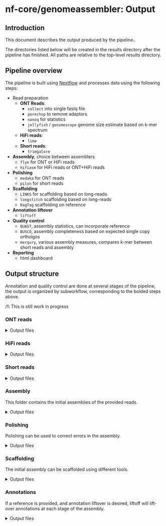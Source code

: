 # nf-core/genomeassembler: Output

## Introduction

This document describes the output produced by the pipeline..

The directories listed below will be created in the results directory after the pipeline has finished. All paths are relative to the top-level results directory.

<!-- TODO nf-core: Write this documentation describing your workflow's output -->

## Pipeline overview

The pipeline is built using [Nextflow](https://www.nextflow.io/) and processes data using the following steps:

- Read preparation
  - **ONT Reads**:
    - `collect` into single fastq file
    - `porechop` to remove adaptors
    - `nanoq` for statistics
    - `jellyfish` / `genomescope` genome size estimate based on k-mer spectrum
  - **HiFi reads**:
    - `lima`
  - **Short reads**:
    - `trimgalore`
- **Assembly**, choice between assemblers
  - `flye` for ONT or HiFi reads
  - `hifiasm` for HiFi reads or ONT+HiFi reads
- **Polishing**
  - `medaka` for ONT reads
  - `pilon` for short reads
- **Scaffolding**
  - `LINKS` for scaffolding based on long-reads
  - `longstitch` scaffolding based on long-reads
  - `RagTag` scaffolding on reference
- **Annotation liftover**
  - `liftoff`
- **Quality control**
  - `QUAST`, assembly statistics, can incorporate reference
  - `BUSCO`, assembly completeness based on expected single copy ortholgos
  - `merqury`, various assembly measures, compares k-mer between short reads and assembly
- **Reporting**
  - html dashboard

## Output structure

Annotation and quality control are done at several stages of the pipeline, the output is organized by subworkflow, corresponding to the bolded steps above.

/!\ This is still work in progress

### ONT reads

<details markdown="1">
<summary>Output files</summary>

- `ont_reads/`
  - `collect/`: single fastq.gz files per sample
  - `porechop/`: output from porechop, fastq.gz
  - `nanoq/`: output from nanoq
  - `genomescope/`: output from jellyfish and genomescope
    - `jellyfish/`
      - `count/`
        - `<SampleName>/`: output from jellyfish count
      - `stats/`
        - `<SampleName>/`: output from jellyfish stats
      - `histo/`
        - `<SampleName>/`: output from jellyfish histogram
      - `dump/`
        - `<SampleName>/`: output from jellyfish dump
    - `genomescope/`
      - `<SampleName>/`: genomescope plots

</details>

### HiFi reads

<details markdown="1">
<summary>Output files</summary>

- `hifi_reads/`
  - `lima/`: hifi reads after adaptor removal with lima

</details>

### Short reads

<details markdown="1">
<summary>Output files</summary>

- `short_reads/`
  - `trimgalore/`:
    - `<SampleName>_val_1.fq.gz`: Trimmed forward reads
    - `<SampleName>_val_2.fq.gz`: Trimmed reverse reads (if included)
    - `<SampleName>_1.fastq.gz.trimming_report.txt`: Trimming report forward
    - `<SampleName>_2.fastq.gz.trimming_report.txt`: Trimming report reverse (if included)
  - `meryl/`: output from meryl
    - `count/`: k-mer counts per file
    - `unionsum/`: union of k-mer counts per sample

</details>

### Assembly

This folder contains the initial assemblies of the provided reads.

<details markdown="1">
<summary>Output files</summary>

- `assemble/`
  - `flye/`: output from flye.
    - `<SampleName>/`
      - `<SampleName>.assembly.fasta.gz`: Assembly in gzipped fasta format
      - `<SampleName>.assembly_graph.gfa.gz`: Assembly graph in gzipped gfa format
      - `<SampleName>.assembly_graph.gv.gz`: Assembly graph in gzipped gv format
      - `<SampleName>.assembly_info.txt`: Information on the assembly
      - `<SampleName>.flye.log`: flye log-file
      - `<SampleName>.params.json`: params used for running flye
  - `hifiasm/`: output from hifiasm. Contains one folder per sample
    - `<SampleName>`
      - `<SampleName>.asm.bp.p_ctg.fa.gz`: gzipped fasta file of the primary contigs
      - `<SampleName>.asm.bp.p_ctg.gfa`: primary contigs in gfa format
      - `<SampleName>.asm.bp.p_utg.gfa`: processed unitigs in gfa format
      - `<SampleName>.asm.bp.r_utg.gfa`: raw unitigs in gfa format
      - `<SampleName>.stderr.log`: Any output form hifiasm to stderr
  - `ragtag/`: output from RagTag, only if `'flye_on_hifiasm'` was used as the assembler. Contains one folder per sample.
    - `<SampleName>`
      - `<SampleName>.assembly.fasta.gz_on_<SampleName>.asm.bp.p_ctg.fa.gz/`
        - `<SampleName>.assembly.fasta.gz_ragtag_<SampleName>.asm.bp.p_ctg.fa.gz.agp`: Scaffolds in agp format
        - `<SampleName>.assembly.fasta.gz_ragtag_<SampleName>.asm.bp.p_ctg.fa.gz.fasta`: Scaffolds in fasta format
        - `<SampleName>.assembly.fasta.gz_ragtag_<SampleName>.asm.bp.p_ctg.fa.gz.stats`: Scaffolding statistics.

</details>

### Polishing

Polishing can be used to correct errors in the assembly.

<details markdown="1">
<summary>Output files</summary>

- `polish/`
  - `pilon/`: output from pilon
  - `medaka/`: output from medaka

</details>

### Scaffolding

The initial assembly can be scaffolded using different tools.

<details markdown="1">
<summary>Output files</summary>

- `scaffold/`
  - `links/`: output from links
  - `longstitch/`: output from longstitch
  - `ragtag/`: output from RagTag
  - `liftoff`: outputs from the annotation liftover via liftoff

</details>

### Annotations

If a reference is provided, and annotation liftover is desired, liftoff will lift-over annotations at each stage of the assembly.

<details markdown="1">
<summary>Output files</summary>

- `assemble/` | `polish/<tool>/` | `scaffold/<tool>/`:
  - `liftoff/`: - `<SampleName>/`: - `<SampleName>.<suffix>_liftoff.gff` gff file produced by liftoff. Exact name depends on the stage of the pipeline.
  </summary>

### Quality control

All quality control files end up in `QC`. Below is the tree assuming that all steps of the pipeline were run

<details markdown="1">
<summary>Output folders</summary>

- `QC/`
  - `assemble/`: qc after the initial assembly
  - `polish/`:
    - `pilon/`: qc after polishing with pilon
    - `medaka/`: qc after polishing with medaka
  - `scaffold`: qc of scaffolding - `links`: qc after scaffolding with links - `longstitch`: qc after scaffolding with longstitch - `ragtag`: qc after scaffolding with ragtag
  </details>

For each step, `BUSCO`,`QUAST`, and `merqury` can be used for QC.

<details markdown="1">
<summary>Folder contents</summary>

- `busco`: BUSCO analysis of the assembly
  - `<SampleName>`
- `quast`: QUAST analysis of the assembly, per sample, contains:
  - `<Sample Name>`:
    - `map_to_ref` and `map_to_assembly`: mapping of long reads to the reference and assembly respectively. `map_to_ref` is only performed once, during the first run of QUAST, typically in `assemble`
      - `align/`: Alignment of long reads to the genome in ` format
        - `<FastaFile>.bam`: Alignment of long reads to the genome
      - `samtools/`:
        - `<FastaFile>.bam.bai`: bam index
        - `<FastaFile>.bam.idxstats`: samtools idxstats
        - `<FastaFile>.bam.flagstat`: samtools flagstats
        - `<FastaFile>.bam.stats`: samtools stats
- `merqury`: merqury analysis of the assembly
  - `<SampleName>`:
    - `<FastaFile>.<SampleName>.assembly.qv`: QV of the assembly (per sequence)
    - `<FastaFile>.<SampleName>.assembly.spectra-cn.fl.png` : Copy Number plot, filled
    - `<FastaFile>.<SampleName>.assembly.spectra-cn.ln.png` : Copy Number plot, lines
    - `<FastaFile>.<SampleName>.assembly.spectra-cn.st.png` : Copy Number plot, semi-transparent
    - `<FastaFile>.<SampleName>.assembly.spectra-cn.hist` : Copy Number histogram file
    - `<FastaFile>.completeness.stats` : Assembly completeness statistics (overall)
    - `<FastaFile>.qv` : Assembly QV (overall)
    - `<FastaFile>.spectra-asm.fl.png` : Assembly k-mer spectrum, filled
    - `<FastaFile>.spectra-asm.ln.png` : Assembly k-mer spectrum, lines
    - `<FastaFile>.spectra-asm.st.png` : Assembly k-mer spectrum, semi-transparent
    - `<FastaFile>.spectra-asm.hist` : Assembly QV (overall)
    - `<FastaFile>.dist_only.hist` : Number of k-mers distinct to the assembly
    - `<SampleName>.assembly_only.bed` : bp errors in assembly (bed)
    - `<SampleName>.assembly_only.wig` : bp errors in assembly (wig)
    - `<SampleName>.unionsum.hist.ploidy` : ploidy estimates from short-reads

</details>

### Report

The pipeline collects the quality control outputs into an html report. Below is the tree assuming that all steps of the pipeline were run:

<details markdown="1">
<summary>Output files</summary>
    
  - `report/`:
    - `busco_files/reports.tsv`: Table containing aggregated BUSCO reports
    - `quast_files/reports.tsv`: Table containing aggregated QUAST reports
    - `report.html` : The report file.
    - `report_files/`: Folder containing js and css. required to properly display the `.html` file

</details>

### Pipeline information

<details markdown="1">
<summary>Output files</summary>

- `pipeline_info/`
  - Reports generated by Nextflow: `execution_report.html`, `execution_timeline.html`, `execution_trace.txt` and `pipeline_dag.dot`/`pipeline_dag.svg`.
  - Reports generated by the pipeline: `pipeline_report.html`, `pipeline_report.txt` and `software_versions.yml`. The `pipeline_report*` files will only be present if the `--email` / `--email_on_fail` parameter's are used when running the pipeline.
  - Reformatted samplesheet files used as input to the pipeline: `samplesheet.valid.csv`.
  - Parameters used by the pipeline run: `params.json`.

</details>

[Nextflow](https://www.nextflow.io/docs/latest/tracing.html) provides excellent functionality for generating various reports relevant to the running and execution of the pipeline. This will allow you to troubleshoot errors with the running of the pipeline, and also provide you with other information such as launch commands, run times and resource usage.
